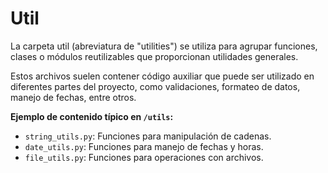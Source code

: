 # Util

La carpeta util (abreviatura de "utilities") se utiliza para agrupar funciones, clases o módulos reutilizables que proporcionan utilidades generales.

Estos archivos suelen contener código auxiliar que puede ser utilizado en diferentes partes del proyecto, como validaciones, formateo de datos, manejo de fechas, entre otros.

**Ejemplo de contenido típico en `/utils`:**

- `string_utils.py`: Funciones para manipulación de cadenas.
- `date_utils.py`: Funciones para manejo de fechas y horas.
- `file_utils.py`: Funciones para operaciones con archivos.
